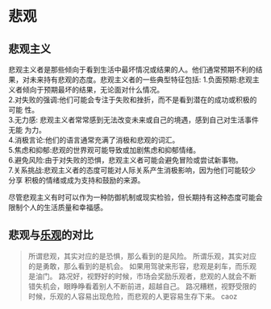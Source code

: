 # 悲观
## 悲观主义
悲观主义者是那些倾向于看到生活中最坏情况或结果的人。他们通常预期不利的结果，对未来持有悲观的态度。悲观主义者的一些典型特征包括:
1.负面预期:悲观主义者倾向于预期最坏的结果，无论面对什么情况。  
2.对失败的强调:他们可能会专注于失败和挫折，而不是看到潜在的成功或积极的可能
性。  
3.无力感: 悲观主义者常常感到无法改变未来或自己的境遇，感到自己对生活事件无能
为力。  
4.消极言论:他们的语言通常充满了消极和悲观的词汇。  
5.焦虑和抑郁:悲观的世界观可能导致或加剧焦虑和抑郁情绪。  
6.避免风险:由于对失败的恐惧，悲观主义者可能会避免冒险或尝试新事物。  
7.关系挑战:悲观主义者的态度可能对人际关系产生消极影响，因为他们可能较少分享
积极的情绪或成为支持和鼓励的来源。

尽管悲观主义有时可以作为一种防御机制或现实检验，但长期持有这种态度可能会限制个人的生活质量和幸福感。

## 悲观与[乐观](./optimism.md)的对比
> 所谓悲观，其实对应的是恐惧，那么看到的是风险。 
> 所谓乐观，其实对应的是勇敢，那么看到的是机会。 
> 如果用驾驶来形容，悲观是刹车，而乐观是油门。 
> 路况好，视野好的时候，市场会奖励乐观者，悲观的人就会不断错失机会，眼睁睁看着别人不断前进，超越自己。 
> 路况糟糕，视野受限的时候，乐观的人容易出现危险，而悲观的人更容易生存下来。
> caoz